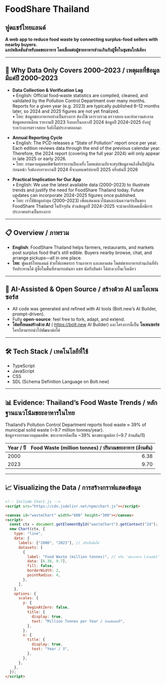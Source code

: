 # FoodShare Thailand

## ฟูดแชร์ไทยแลนด์

**A web app to reduce food waste by connecting surplus-food sellers with nearby buyers.**  
**แอปพลิเคชันสำหรับลดขยะอาหาร โดยเชื่อมต่อผู้ขายอาหารส่วนเกินกับผู้ซื้อในชุมชนใกล้เคียง**

---

## 📅 Why Data Only Covers 2000–2023 / เหตุผลที่ข้อมูลมีแค่ปี 2000–2023

- **Data Collection & Verification Lag**  
  • English: Official food‐waste statistics are compiled, cleaned, and validated by the Pollution Control Department over many months. Reports for a given year (e.g. 2023) are typically published 6–12 months later, so 2024 and 2025 figures are not yet finalized.  
  • ไทย: ข้อมูลขยะอาหารอย่างเป็นทางการ ต้องใช้เวลารวบรวม ตรวจสอบ และทำความสะอาดข้อมูลหลายเดือน รายงานปี 2023 จึงออกในกลางปี 2024 ข้อมูลปี 2024–2025 ยังอยู่ระหว่างการตรวจสอบ จึงยังไม่ประกาศออกมา

- **Annual Reporting Cycle**  
  • English: The PCD releases a “State of Pollution” report once per year. Each edition reviews data through the end of the previous calendar year. Therefore, the 2024 report (covering the full year 2024) will only appear in late 2025 or early 2026.  
  • ไทย: กรมควบคุมมลพิษจัดทำรายงานปีละครั้ง โดยแต่ละฉบับจะสรุปข้อมูลจนถึงสิ้นปีปฏิทินก่อนหน้า จึงต้องรอรายงานปี 2024 ที่จะเผยแพร่ปลายปี 2025 หรือต้นปี 2026

- **Practical Implication for Our App**  
  • English: We use the latest available data (2000–2023) to illustrate trends and justify the need for FoodShare Thailand today. Future updates can incorporate 2024–2025 figures once published.  
  • ไทย: เราใช้ข้อมูลล่าสุด (2000–2023) เพื่อแสดงแนวโน้มและเน้นความจำเป็นของ FoodShare Thailand ในปัจจุบัน ส่วนข้อมูลปี 2024–2025 จะนำมาอัปเดตเมื่อมีการประกาศอย่างเป็นทางการ

---

## 📋 Overview / ภาพรวม

- **English**: FoodShare Thailand helps farmers, restaurants, and markets post surplus food that’s still edible. Buyers nearby browse, chat, and arrange pickups—all in one place.
- **ไทย**: ฟูดแชร์ไทยแลนด์ ช่วยให้เกษตรกร ร้านอาหาร และตลาดสด โพสต์ขายอาหารส่วนเกินที่ยังรับประทานได้ ผู้ซื้อในพื้นที่สามารถค้นหา แชท นัดรับสินค้า ได้สะดวกในเว็บเดียว

---

## 🤖 AI-Assisted & Open Source / สร้างด้วย AI และโอเพนซอร์ส

- All code was generated and refined with AI tools (Bolt.new’s AI Builder, prompt-driven).
- Fully **open-source**: feel free to fork, adapt, and extend.
- **โค้ดทั้งหมดสร้างด้วย AI** ( https://bolt.new AI Builder) และโครงการนี้เป็น **โอเพนซอร์ส** ใครก็สามารถนำไปพัฒนาต่อได้

---

## 🛠️ Tech Stack / เทคโนโลยีที่ใช้

- TypeScript
- JavaScript
- CSS
- SDL (Schema Definition Language on Bolt.new)

---

## 📊 Evidence: Thailand’s Food Waste Trends / หลักฐานแนวโน้มขยะอาหารในไทย

Thailand’s Pollution Control Department reports food waste ≈ 39% of municipal solid waste (~9.7 million tonnes/year).  
ข้อมูลจากกรมควบคุมมลพิษ: ขยะอาหารคิดเป็น ~39% ของขยะมูลฝอย (~9.7 ล้านตัน/ปี)

| Year / ปี | Food Waste (million tonnes) / ปริมาณขยะอาหาร (ล้านตัน) |
| --------- | -----------------------------------------------------: |
| 2000      |                                                   6.38 |
| 2023      |                                                   9.70 |

---

## 📈 Visualizing the Data / การสร้างกราฟแสดงข้อมูล

```html
<!-- Include Chart.js -->
<script src="https://cdn.jsdelivr.net/npm/chart.js"></script>

<canvas id="wasteChart" width="600" height="300"></canvas>
<script>
  const ctx = document.getElementById("wasteChart").getContext("2d");
  new Chart(ctx, {
    type: "line",
    data: {
      labels: ["2000", "2023"], // ปรับปีเพิ่มได้
      datasets: [
        {
          label: "Food Waste (million tonnes)", // หรือ 'ขยะอาหาร (ล้านตัน)'
          data: [6.38, 9.7],
          fill: false,
          borderWidth: 2,
          pointRadius: 4,
        },
      ],
    },
    options: {
      scales: {
        y: {
          beginAtZero: false,
          title: {
            display: true,
            text: "Million Tonnes per Year / ล้านตันต่อปี",
          },
        },
        x: {
          title: {
            display: true,
            text: "Year / ปี",
          },
        },
      },
    },
  });
</script>
```
